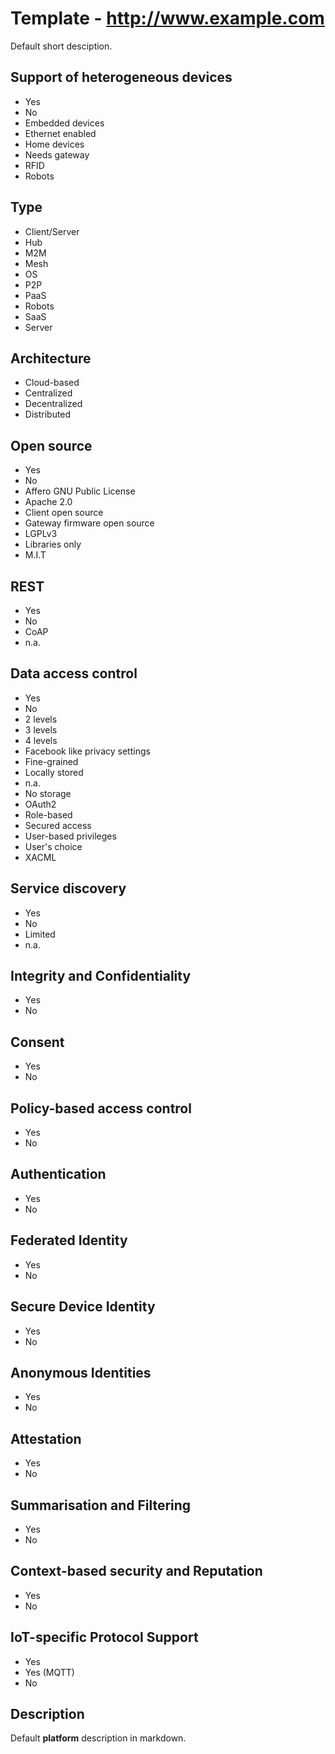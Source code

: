 # Template - http://www.example.com
Default short desciption.

## Support of heterogeneous devices
- Yes
- No
- Embedded devices
- Ethernet enabled
- Home devices
- Needs gateway
- RFID
- Robots

## Type
- Client/Server
- Hub
- M2M
- Mesh
- OS
- P2P
- PaaS
- Robots
- SaaS
- Server

## Architecture
- Cloud-based
- Centralized
- Decentralized
- Distributed

## Open source
- Yes
- No
- Affero GNU Public License
- Apache 2.0
- Client open source
- Gateway firmware open source
- LGPLv3
- Libraries only
- M.I.T

## REST
- Yes
- No
- CoAP
- n.a.

## Data access control
- Yes
- No
- 2 levels
- 3 levels
- 4 levels
- Facebook like privacy settings
- Fine-grained
- Locally stored
- n.a.
- No storage
- OAuth2
- Role-based
- Secured access
- User-based privileges
- User's choice
- XACML

## Service discovery
- Yes
- No
- Limited
- n.a.

## Integrity and Confidentiality
- Yes
- No

## Consent
- Yes
- No

## Policy-based access control
- Yes
- No

## Authentication
- Yes
- No

## Federated Identity
- Yes
- No

## Secure Device Identity
- Yes
- No

## Anonymous Identities
- Yes
- No

## Attestation
- Yes
- No

## Summarisation and Filtering
- Yes
- No

## Context-based security and Reputation
- Yes
- No

## IoT-specific Protocol Support
- Yes
- Yes (MQTT)
- No

## Description
Default __platform__ description in markdown.